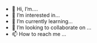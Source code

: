 - 👋 Hi, I’m....
- 👀 I’m interested in...
- 🌱 I’m currently learning...
- 💞️ I’m looking to collaborate on ...
- 📫 How to reach me ...

<!---
dmyrick/dmyrick is a ✨ special ✨ repository because its `README.md` (this file) appears on your GitHub profile.
You can click the Preview link to take a look at your changes.
--->
